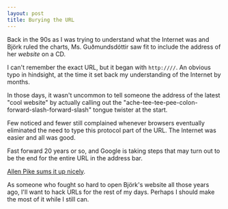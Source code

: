 ```yaml
---
layout: post
title: Burying the URL
---
```


Back in the 90s as I was trying to understand what the Internet was
and Björk ruled the charts, Ms. Guðmundsdóttir saw fit to include the
address of her _website_ on a CD.

I can't remember the exact URL, but it began with `http:////`. An
obvious typo in hindsight, at the time it set back my understanding of
the Internet by months.

In those days, it wasn't uncommon to tell someone the address of the
latest "cool website" by actually calling out the
"ache-tee-tee-pee-colon-forward-slash-forward-slash" tongue twister at
the start.

Few noticed and fewer still complained whenever browsers eventually
eliminated the need to type this protocol part of the URL. The
Internet was easier and all was good.

Fast forward 20 years or so, and Google is taking steps that may turn
out to be the end for the entire URL in the address bar.

[Allen Pike sums it up nicely](http://www.allenpike.com/2014/burying-the-url/).

As someone who fought so hard to open Björk's website all those years
ago, I'll want to hack URLs for the rest of my days. Perhaps I should
make the most of it while I still can.